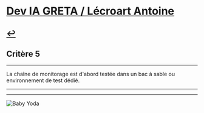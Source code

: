 
# [Dev IA GRETA / Lécroart Antoine](https://github.com/Dev-IA-2024/antoine.lecroart)

[↩️](..)
---

## Critère 5

---

La chaîne de monitorage est d'abord testée dans un bac à sable ou environnement de test dédié.

---
---
![Baby Yoda](https://images3.alphacoders.com/110/1108129.jpg)
